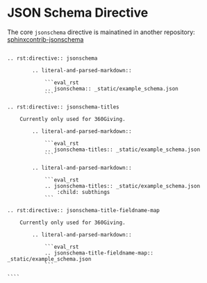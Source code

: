 # JSON Schema Directive

The core `jsonschema` directive is mainatined in another repository: [sphinxcontrib-jsonschema](https://github.com/OpenDataServices/sphinxcontrib-jsonschema)


`````eval_rst

.. rst:directive:: jsonschema

        .. literal-and-parsed-markdown::
            
            ```eval_rst
            .. jsonschema:: _static/example_schema.json
            ```

.. rst:directive:: jsonschema-titles
        
    Currently only used for 360Giving.

        .. literal-and-parsed-markdown::
            
            ```eval_rst
            .. jsonschema-titles:: _static/example_schema.json
            ```

        .. literal-and-parsed-markdown::
            
            ```eval_rst
            .. jsonschema-titles:: _static/example_schema.json
                :child: subthings
            ```

.. rst:directive:: jsonschema-title-fieldname-map
        
    Currently only used for 360Giving.
  
        .. literal-and-parsed-markdown::
            
            ```eval_rst
            .. jsonschema-title-fieldname-map:: _static/example_schema.json
            ```

````
